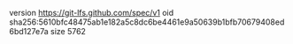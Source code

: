 version https://git-lfs.github.com/spec/v1
oid sha256:5610bfc48475ab1e182a5c8dc6be4461e9a50639b1bfb70679408ed6bd127e7a
size 5762
